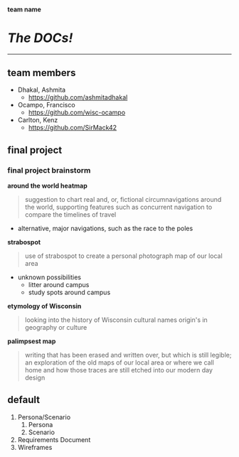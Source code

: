 #### team name
# ***The DOCs!***
---
## team members
- Dhakal, Ashmita
    - https://github.com/ashmitadhakal
- Ocampo, Francisco
    - https://github.com/wisc-ocampo
- Carlton, Kenz
    - https://github.com/SirMack42
## final project
### final project brainstorm
**around the world heatmap**
> suggestion to chart real and, or, fictional circumnavigations around the world, supporting features such as concurrent navigation to compare the timelines of travel
- alternative, major navigations, such as the race to the poles

**strabospot**
> use of strabospot to create a personal photograph map of our local area
- unknown possibilities
    - litter around campus
    - study spots around campus

 **etymology of Wisconsin**
> looking into the history of Wisconsin cultural names origin's in geography or culture

**palimpsest map**
> writing that has been erased and written over, but which is still legible; an exploration of the old maps of our local area or where we call home and how those traces are still etched into our modern day design
## default
1. Persona/Scenario
    1. Persona
    2. Scenario
2. Requirements Document
3. Wireframes

